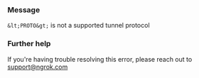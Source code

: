 
### Message
`&lt;PROTO&gt;` is not a supported tunnel protocol

### Further help
If you're having trouble resolving this error, please reach out to [support@ngrok.com](mailto:support@ngrok.com?subject=Help%20with%20ERR_NGROK_332)

